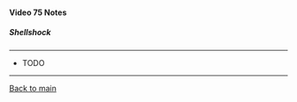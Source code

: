 #### Video 75 Notes

##### Shellshock

---

- TODO

---

[Back to main](https://github.com/rot0xd/CBTNuggets/blob/master/CEHv9/README.md)

